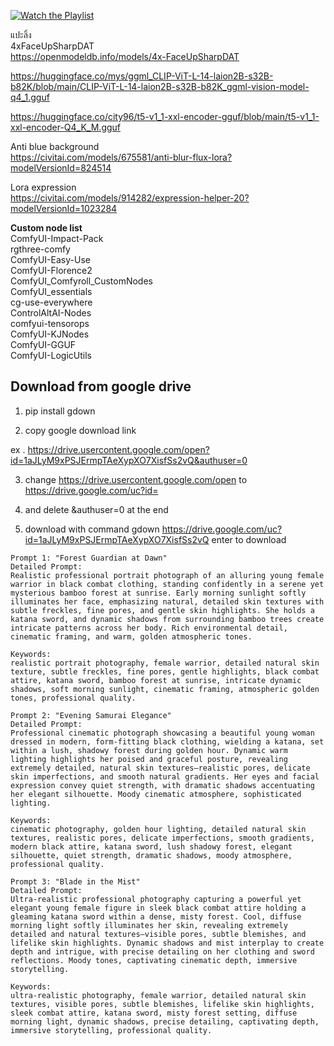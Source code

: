 

[![Watch the Playlist](https://img.youtube.com/vi/KzARTPebgT4/0.jpg)](https://youtu.be/KzARTPebgT4?si=aSVkrCmzXYSwDLUp) <br>


แปะลิ้ง <br>
4xFaceUpSharpDAT <br>
https://openmodeldb.info/models/4x-FaceUpSharpDAT <br>


https://huggingface.co/mys/ggml_CLIP-ViT-L-14-laion2B-s32B-b82K/blob/main/CLIP-ViT-L-14-laion2B-s32B-b82K_ggml-vision-model-q4_1.gguf <br>

https://huggingface.co/city96/t5-v1_1-xxl-encoder-gguf/blob/main/t5-v1_1-xxl-encoder-Q4_K_M.gguf <br>

Anti blue background <br>
https://civitai.com/models/675581/anti-blur-flux-lora?modelVersionId=824514 <br>

Lora expression <br>
https://civitai.com/models/914282/expression-helper-20?modelVersionId=1023284 <br>


**Custom node list** <br>
ComfyUI-Impact-Pack <br>
rgthree-comfy <br>
ComfyUI-Easy-Use <br>
ComfyUI-Florence2 <br>
ComfyUI_Comfyroll_CustomNodes <br>
ComfyUI_essentials <br>
cg-use-everywhere <br>
ControlAltAI-Nodes <br>
comfyui-tensorops <br>
ComfyUI-KJNodes <br>
ComfyUI-GGUF <br>
ComfyUI-LogicUtils <br>

## Download from google drive

1. pip install gdown

2. copy google download link

ex . https://drive.usercontent.google.com/open?id=1aJLyM9xPSJErmpTAeXypXO7XisfSs2vQ&authuser=0

3. change https://drive.usercontent.google.com/open to https://drive.google.com/uc?id=

4. and delete &authuser=0 at the end

5. download with command gdown https://drive.google.com/uc?id=1aJLyM9xPSJErmpTAeXypXO7XisfSs2vQ
enter to download

```
Prompt 1: "Forest Guardian at Dawn"
Detailed Prompt:
Realistic professional portrait photograph of an alluring young female warrior in black combat clothing, standing confidently in a serene yet mysterious bamboo forest at sunrise. Early morning sunlight softly illuminates her face, emphasizing natural, detailed skin textures with subtle freckles, fine pores, and gentle skin highlights. She holds a katana sword, and dynamic shadows from surrounding bamboo trees create intricate patterns across her body. Rich environmental detail, cinematic framing, and warm, golden atmospheric tones.

Keywords:
realistic portrait photography, female warrior, detailed natural skin texture, subtle freckles, fine pores, gentle highlights, black combat attire, katana sword, bamboo forest at sunrise, intricate dynamic shadows, soft morning sunlight, cinematic framing, atmospheric golden tones, professional quality.
```

```
Prompt 2: "Evening Samurai Elegance"
Detailed Prompt:
Professional cinematic photograph showcasing a beautiful young woman dressed in modern, form-fitting black clothing, wielding a katana, set within a lush, shadowy forest during golden hour. Dynamic warm lighting highlights her poised and graceful posture, revealing extremely detailed, natural skin textures—realistic pores, delicate skin imperfections, and smooth natural gradients. Her eyes and facial expression convey quiet strength, with dramatic shadows accentuating her elegant silhouette. Moody cinematic atmosphere, sophisticated lighting.

Keywords:
cinematic photography, golden hour lighting, detailed natural skin textures, realistic pores, delicate imperfections, smooth gradients, modern black attire, katana sword, lush shadowy forest, elegant silhouette, quiet strength, dramatic shadows, moody atmosphere, professional quality.
```
```
Prompt 3: "Blade in the Mist"
Detailed Prompt:
Ultra-realistic professional photography capturing a powerful yet elegant young female figure in sleek black combat attire holding a gleaming katana sword within a dense, misty forest. Cool, diffuse morning light softly illuminates her skin, revealing extremely detailed and natural textures—visible pores, subtle blemishes, and lifelike skin highlights. Dynamic shadows and mist interplay to create depth and intrigue, with precise detailing on her clothing and sword reflections. Moody tones, captivating cinematic depth, immersive storytelling.

Keywords:
ultra-realistic photography, female warrior, detailed natural skin textures, visible pores, subtle blemishes, lifelike skin highlights, sleek combat attire, katana sword, misty forest setting, diffuse morning light, dynamic shadows, precise detailing, captivating depth, immersive storytelling, professional quality.
```
